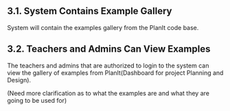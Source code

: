 ## 3.1. System Contains Example Gallery
System will contain the examples gallery from the PlanIt code base.

##  3.2. Teachers and Admins Can View Examples
The teachers and admins that are authorized to login to the system can view the gallery of examples from PlanIt(Dashboard for project Planning and Design).

(Need more clarification as to what the examples are and what they are going to be used for)

